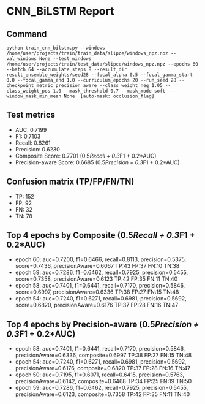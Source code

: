 # CNN_BiLSTM Report

## Command
```
python train_cnn_bilstm.py --windows /home/user/projects/train/train_data/slipce/windows_npz.npz --val_windows None --test_windows /home/user/projects/train/test_data/slipce/windows_npz.npz --epochs 60 --batch 64 --accumulate_steps 8 --result_dir result_ensemble_weights/seed28 --focal_alpha 0.5 --focal_gamma_start 0.0 --focal_gamma_end 1.0 --curriculum_epochs 20 --run_seed 28 --checkpoint_metric precision_aware --class_weight_neg 1.05 --class_weight_pos 1.0 --mask_threshold 0.7 --mask_mode soft --window_mask_min_mean None  [auto-mask: occlusion_flag]
```

## Test metrics
- AUC: 0.7199
- F1: 0.7103
- Recall: 0.8261
- Precision: 0.6230
- Composite Score: 0.7701 (0.5*Recall + 0.3*F1 + 0.2*AUC)
- Precision-aware Score: 0.6685 (0.5*Precision + 0.3*F1 + 0.2*AUC)
## Confusion matrix (TP/FP/FN/TN)
- TP: 152
- FP: 92
- FN: 32
- TN: 78

## Top 4 epochs by Composite (0.5*Recall + 0.3*F1 + 0.2*AUC)
- epoch 60: auc=0.7200, f1=0.6466, recall=0.8113, precision=0.5375, score=0.7436, precisionAware=0.6067  TP:43 FP:37 FN:10 TN:38
- epoch 59: auc=0.7286, f1=0.6462, recall=0.7925, precision=0.5455, score=0.7358, precisionAware=0.6123  TP:42 FP:35 FN:11 TN:40
- epoch 58: auc=0.7401, f1=0.6441, recall=0.7170, precision=0.5846, score=0.6997, precisionAware=0.6336  TP:38 FP:27 FN:15 TN:48
- epoch 54: auc=0.7240, f1=0.6271, recall=0.6981, precision=0.5692, score=0.6820, precisionAware=0.6176  TP:37 FP:28 FN:16 TN:47

## Top 4 epochs by Precision-aware (0.5*Precision + 0.3*F1 + 0.2*AUC)
- epoch 58: auc=0.7401, f1=0.6441, recall=0.7170, precision=0.5846, precisionAware=0.6336, composite=0.6997  TP:38 FP:27 FN:15 TN:48
- epoch 54: auc=0.7240, f1=0.6271, recall=0.6981, precision=0.5692, precisionAware=0.6176, composite=0.6820  TP:37 FP:28 FN:16 TN:47
- epoch 50: auc=0.7195, f1=0.6071, recall=0.6415, precision=0.5763, precisionAware=0.6142, composite=0.6468  TP:34 FP:25 FN:19 TN:50
- epoch 59: auc=0.7286, f1=0.6462, recall=0.7925, precision=0.5455, precisionAware=0.6123, composite=0.7358  TP:42 FP:35 FN:11 TN:40

